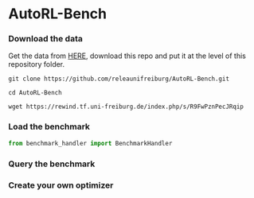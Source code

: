 # AutoRL-Bench

### Download the data

Get the data from [HERE](https://rewind.tf.uni-freiburg.de/index.php/s/R9FwPznPecJRqip), download this repo and put it at the level of this repository folder.

`git clone https://github.com/releaunifreiburg/AutoRL-Bench.git`

`cd AutoRL-Bench`

`wget https://rewind.tf.uni-freiburg.de/index.php/s/R9FwPznPecJRqip`

### Load the benchmark

```python
from benchmark_handler import BenchmarkHandler
```



### Query the benchmark

### Create your own optimizer
